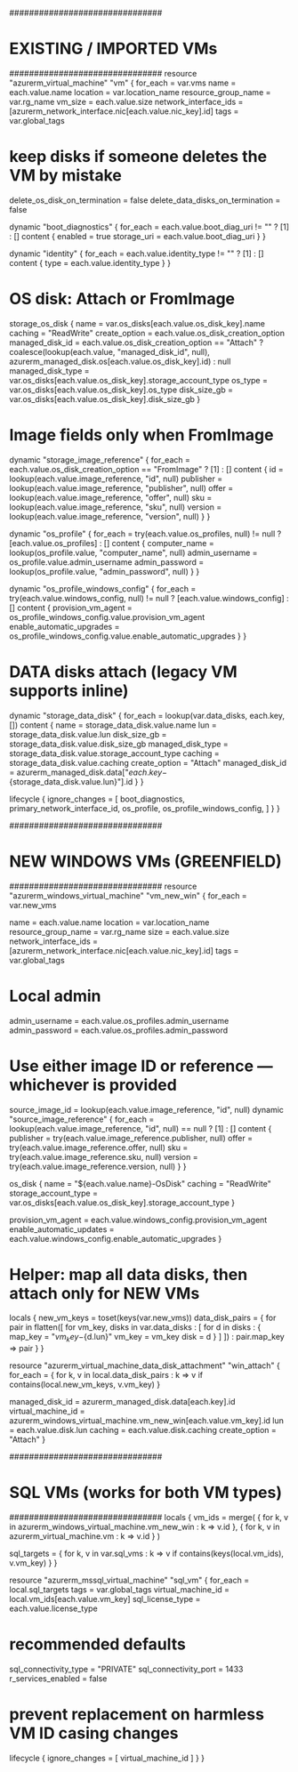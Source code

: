 ###############################
# EXISTING / IMPORTED VMs
###############################
resource "azurerm_virtual_machine" "vm" {
  for_each              = var.vms
  name                  = each.value.name
  location              = var.location_name
  resource_group_name   = var.rg_name
  vm_size               = each.value.size
  network_interface_ids = [azurerm_network_interface.nic[each.value.nic_key].id]
  tags                  = var.global_tags

  # keep disks if someone deletes the VM by mistake
  delete_os_disk_on_termination    = false
  delete_data_disks_on_termination = false

  dynamic "boot_diagnostics" {
    for_each = each.value.boot_diag_uri != "" ? [1] : []
    content {
      enabled     = true
      storage_uri = each.value.boot_diag_uri
    }
  }

  dynamic "identity" {
    for_each = each.value.identity_type != "" ? [1] : []
    content {
      type = each.value.identity_type
    }
  }

  # OS disk: Attach or FromImage
  storage_os_disk {
    name              = var.os_disks[each.value.os_disk_key].name
    caching           = "ReadWrite"
    create_option     = each.value.os_disk_creation_option
    managed_disk_id   = each.value.os_disk_creation_option == "Attach"
      ? coalesce(lookup(each.value, "managed_disk_id", null), azurerm_managed_disk.os[each.value.os_disk_key].id)
      : null
    managed_disk_type = var.os_disks[each.value.os_disk_key].storage_account_type
    os_type           = var.os_disks[each.value.os_disk_key].os_type
    disk_size_gb      = var.os_disks[each.value.os_disk_key].disk_size_gb
  }

  # Image fields only when FromImage
  dynamic "storage_image_reference" {
    for_each = each.value.os_disk_creation_option == "FromImage" ? [1] : []
    content {
      id        = lookup(each.value.image_reference, "id", null)
      publisher = lookup(each.value.image_reference, "publisher", null)
      offer     = lookup(each.value.image_reference, "offer", null)
      sku       = lookup(each.value.image_reference, "sku", null)
      version   = lookup(each.value.image_reference, "version", null)
    }
  }

  dynamic "os_profile" {
    for_each = try(each.value.os_profiles, null) != null ? [each.value.os_profiles] : []
    content {
      computer_name  = lookup(os_profile.value, "computer_name", null)
      admin_username = os_profile.value.admin_username
      admin_password = lookup(os_profile.value, "admin_password", null)
    }
  }

  dynamic "os_profile_windows_config" {
    for_each = try(each.value.windows_config, null) != null ? [each.value.windows_config] : []
    content {
      provision_vm_agent        = os_profile_windows_config.value.provision_vm_agent
      enable_automatic_upgrades = os_profile_windows_config.value.enable_automatic_upgrades
    }
  }

  # DATA disks attach (legacy VM supports inline)
  dynamic "storage_data_disk" {
    for_each = lookup(var.data_disks, each.key, [])
    content {
      name              = storage_data_disk.value.name
      lun               = storage_data_disk.value.lun
      disk_size_gb      = storage_data_disk.value.disk_size_gb
      managed_disk_type = storage_data_disk.value.storage_account_type
      caching           = storage_data_disk.value.caching
      create_option     = "Attach"
      managed_disk_id   = azurerm_managed_disk.data["${each.key}-${storage_data_disk.value.lun}"].id
    }
  }

  lifecycle {
    ignore_changes = [
      boot_diagnostics,
      primary_network_interface_id,
      os_profile,
      os_profile_windows_config,
    ]
  }
}

###############################
# NEW WINDOWS VMs (GREENFIELD)
###############################
resource "azurerm_windows_virtual_machine" "vm_new_win" {
  for_each = var.new_vms

  name                  = each.value.name
  location              = var.location_name
  resource_group_name   = var.rg_name
  size                  = each.value.size
  network_interface_ids = [azurerm_network_interface.nic[each.value.nic_key].id]
  tags                  = var.global_tags

  # Local admin
  admin_username = each.value.os_profiles.admin_username
  admin_password = each.value.os_profiles.admin_password

  # Use either image ID or reference — whichever is provided
  source_image_id = lookup(each.value.image_reference, "id", null)
  dynamic "source_image_reference" {
    for_each = lookup(each.value.image_reference, "id", null) == null ? [1] : []
    content {
      publisher = try(each.value.image_reference.publisher, null)
      offer     = try(each.value.image_reference.offer, null)
      sku       = try(each.value.image_reference.sku, null)
      version   = try(each.value.image_reference.version, null)
    }
  }

  os_disk {
    name                 = "${each.value.name}-OsDisk"
    caching              = "ReadWrite"
    storage_account_type = var.os_disks[each.value.os_disk_key].storage_account_type
  }

  provision_vm_agent       = each.value.windows_config.provision_vm_agent
  enable_automatic_updates = each.value.windows_config.enable_automatic_upgrades
}

# Helper: map all data disks, then attach only for NEW VMs
locals {
  new_vm_keys = toset(keys(var.new_vms))
  data_disk_pairs = {
    for pair in flatten([
      for vm_key, disks in var.data_disks : [
        for d in disks : {
          map_key = "${vm_key}-${d.lun}"
          vm_key  = vm_key
          disk    = d
        }
      ]
    ]) : pair.map_key => pair
  }
}

resource "azurerm_virtual_machine_data_disk_attachment" "win_attach" {
  for_each = {
    for k, v in local.data_disk_pairs : k => v
    if contains(local.new_vm_keys, v.vm_key)
  }

  managed_disk_id    = azurerm_managed_disk.data[each.key].id
  virtual_machine_id = azurerm_windows_virtual_machine.vm_new_win[each.value.vm_key].id
  lun                = each.value.disk.lun
  caching            = each.value.disk.caching
  create_option      = "Attach"
}

###############################
# SQL VMs (works for both VM types)
###############################
locals {
  vm_ids = merge(
    { for k, v in azurerm_windows_virtual_machine.vm_new_win : k => v.id },
    { for k, v in azurerm_virtual_machine.vm                  : k => v.id }
  )

  sql_targets = {
    for k, v in var.sql_vms :
    k => v if contains(keys(local.vm_ids), v.vm_key)
  }
}

resource "azurerm_mssql_virtual_machine" "sql_vm" {
  for_each           = local.sql_targets
  tags               = var.global_tags
  virtual_machine_id = local.vm_ids[each.value.vm_key]
  sql_license_type   = each.value.license_type

  # recommended defaults
  sql_connectivity_type = "PRIVATE"
  sql_connectivity_port = 1433
  r_services_enabled    = false

  # prevent replacement on harmless VM ID casing changes
  lifecycle {
    ignore_changes = [ virtual_machine_id ]
  }
}
